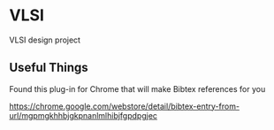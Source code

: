 VLSI
====

VLSI design project


Useful Things
-------------

Found this plug-in for Chrome that will make Bibtex references for you

https://chrome.google.com/webstore/detail/bibtex-entry-from-url/mgpmgkhhbjgkpnanlmlhibjfgpdpgjec


